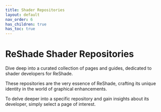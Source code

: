 ```yaml
---
title: Shader Repositories
layout: default
nav_order: 6
has_children: true
has_toc: true
---
```


# ReShade Shader Repositories

Dive deep into a curated collection of pages and guides, dedicated to shader developers for ReShade.

These repositories are the very essence of ReShade, crafting its unique identity in the world of graphical enhancements.

To delve deeper into a specific repository and gain insights about its developer, simply select a page of interest.
